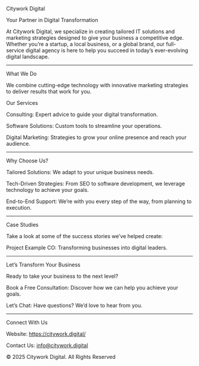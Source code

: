 Citywork Digital

Your Partner in Digital Transformation

At Citywork Digital, we specialize in creating tailored IT solutions and marketing strategies designed to give your business a competitive edge. Whether you’re a startup, a local business, or a global brand, our full-service digital agency is here to help you succeed in today’s ever-evolving digital landscape.


---

What We Do

We combine cutting-edge technology with innovative marketing strategies to deliver results that work for you.

Our Services

Consulting: Expert advice to guide your digital transformation.

Software Solutions: Custom tools to streamline your operations.

Digital Marketing: Strategies to grow your online presence and reach your audience.



---

Why Choose Us?

Tailored Solutions: We adapt to your unique business needs.

Tech-Driven Strategies: From SEO to software development, we leverage technology to achieve your goals.

End-to-End Support: We’re with you every step of the way, from planning to execution.



---

Case Studies

Take a look at some of the success stories we’ve helped create:

Project Example CO: Transforming businesses into digital leaders.



---

Let’s Transform Your Business

Ready to take your business to the next level?

Book a Free Consultation: Discover how we can help you achieve your goals.

Let’s Chat: Have questions? We’d love to hear from you.



---

Connect With Us

Website: https://citywork.digital/

Contact Us: info@citywork.digital


© 2025 Citywork Digital. All Rights Reserved

<!---
citywork-digital/citywork-digital is a ✨ special ✨ repository because its `README.md` (this file) appears on your GitHub profile.
You can click the Preview link to take a look at your changes.
--->

